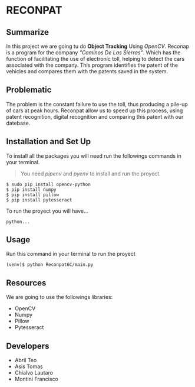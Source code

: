 # RECONPAT
## Summarize

In this project we are going tu do **Object Tracking** Using *OpenCV*. Reconap is a program for the company *"Caminos De Las Sierras"*. Which has the function of facilitating the use of electronic toll, helping to detect the cars associated with the company. This program identifies the patent of the vehicles and compares them with the patents saved in the system.


## Problematic

The problem is the constant failure to use the toll, thus producing a pile-up of cars at peak hours. Reconpat allow us to speed up this process, using patent recognition, digital recognition and comparing this patent with our datebase.

## Installation and Set Up

To install all the packages you will need run the followings commands in your terminal.

> You need *pipenv*  and  *pyenv* to install and run the proyect.

```
$ sudo pip install opencv-python
$ pip install numpy
$ pip install pillow
$ pip install pytesseract
```
To run the proyect you will have...
```
python...
```
## Usage

Run this command in your terminal to run the proyect
```
(venv)$ python Reconpat6C/main.py
```
## Resources

We are going to use the followings libraries:
* OpenCV
* Numpy
* Pillow
* Pytesseract

## Developers

* Abril Teo
* Asis Tomas
* Chialvo Lautaro
* Montini Francisco
